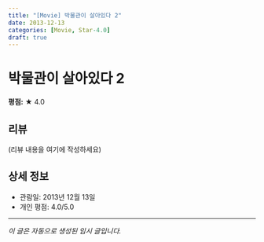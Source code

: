 ```yaml
---
title: "[Movie] 박물관이 살아있다 2"
date: 2013-12-13
categories: [Movie, Star-4.0]
draft: true
---
```


# 박물관이 살아있다 2

**평점:** ★ 4.0

## 리뷰

(리뷰 내용을 여기에 작성하세요)

## 상세 정보

- 관람일: 2013년 12월 13일
- 개인 평점: 4.0/5.0

---

*이 글은 자동으로 생성된 임시 글입니다.*
